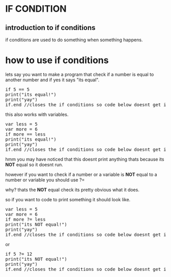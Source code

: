 # IF CONDITION

## introduction to if conditions

if conditions are used to do something when something happens.

# how to use if conditions

lets say you want to make a program that check if a number is equal to another number and if yes it says "its equal".

<pre>if 5 == 5
print("its equal!")
print("yay")
if.end //closes the if conditions so code below doesnt get included
</pre>

this also works with variables.

<pre>
var less = 5
var more = 6
if more == less 
print("its equal!")
print("yay")
if.end //closes the if conditions so code below doesnt get included
</pre>

hmm you may have noticed that this doesnt print anything
thats because its **NOT** equal so it doesnt run.

however if you want to check if a number or a variable is **NOT** equal to a number or variable you should use ?=

why? thats the **NOT** equal check its pretty obvious what it does.

so if you want to code to print something it should look like.

<pre>
var less = 5
var more = 6
if more ?= less 
print("its NOT equal!")
print("yay")
if.end //closes the if conditions so code below doesnt get included
</pre>

or

<pre>if 5 ?= 12
print("its NOT equal!")
print("yay")
if.end //closes the if conditions so code below doesnt get included
</pre>
